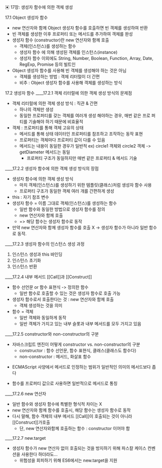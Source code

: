 ▣ 17장: 생성자 함수에 의한 객체 생성

17.1 Object 생성자 함수
- new 연산자와 함께 Object 생성자 함수를 호출하면 빈 객체를 생성하여 반환
- 빈 객체를 생성한 이후 프로퍼티 또는 메서드를 추가하여 객체를 완성
- 생성자 함수 (constructor)란 new 연산자와 함께 호출
    - 객체(인스턴스)를 생성하는 함수
    - 생성자 함수 에 의해 생성된 객체를 인스턴스(instance)
    - 생성자 함수 이외에도 String, Number, Boolean, Function, Array, Date, RegExp, Promise 등의 빌트인
-  Object 생성자 함수를 사용해 빈 객체를 생성해야 하는 것은 아님
    - 객체를 생성하는 방법 : 객체 리터럴이 더 간편
    - 비추 : Object 생성자 함수를 사용해 객체를 생성하는 방식

17.2 생성자 함수
____17.2.1 객체 리터럴에 의한 객체 생성 방식의 문제점
- 객체 리터럴에 의한 객체 생성 방식 : 직관 & 간편
    - 하나의 객체만 생성
    - 동일한 프로퍼티를 갖는 객체를 여러개 생성 해야하는 경우, 매번 같은 프로 퍼티를 기술해야 하기 때문에 비효율적
- 객체 : 프로퍼티를 통해 객체 고유의 상태
    - 메서드를 통해 상태 데이터인 프로퍼티를 참조하고 조작하는 동작 표현
    - 프로퍼티는 객체마다 프로퍼티 값이 다를 수 있음
    - 메서드는 내용이 동일한 경우가 일반적
        ex) circle1 객체와 circle2 객체 -> getDiameter 메서드는 동일
        - 프로퍼티 구조가 동일하지만 매번 같은 프로퍼티 & 메서드 기술

____17.2.2 생성자 함수에 의한 객체 생성 방식의 장점
- 생성자 함수에 의한 객체 생성 방식
    - 마치 객체(인스턴스)를 생성하기 위한 템플릿(클래스)처럼 생성자 함수 사용
    - 프로퍼티 구조가 동일한 객체 여러 개를 간편하게 생성
- this : 자기 참조 변수
- 생성자 함수 = 이름 그대로 객체(인스턴스)를 생성하는 함수
    - 일반 함수와 동일한 방법으로 생성자 함수를 정의
    - new 연산자와 함께 호출
    - => 해당 함수는 생성자 함수로 동작
- 만약 new 연산자와 함께 생성자 함수를 호출 X -> 생성자 함수가 아니라 일반 함수로 동작.

____17.2.3 생성자 함수의 인스턴스 생성 과정
1. 인스턴스 생성과 this 바인딩
2. 인스턴스 초기화
3. 인스턴스 반환

____17.2.4 내부 메서드 [[Call]]과 [[Construct]]
- 함수 선언문 or 함수 표현식 -> 정의한 함수
    - 일반 함수로 호출할 수 있는 것은 생성자 함수로 호출 가능
- 생성자 함수로서 호출한다는 것 : new 연산자와 함께 호출
    - 객체 생성하는 것을 의미
- 함수 = 객체
    - 일반 객체와 동일하게 동작
    - 일반 객체가 가지고 있는 내부 슬롯과 내부 메서드를 모두 가지고 있음

____17.2.5 constructor와 non-constructor의 구분
- 자바스크립트 엔진이 어떻게 constructor vs. non-constructor의 구분
    - constructor :  함수 선언문, 함수 표현식, 클래스(클래스도 함수다)
    - non-constructor :  메서드, 화살표 함수
* ECMAScript 사양에서 메서드로 인정하는 범위가 일반적인 의미의 메서드보다 좁다

- 함수를 프로퍼티 값으로 사용하면 일반적으로 메서드로 통칭

____17.2.6 new 연산자
- 일반 함수와 생성자 함수에 특별한 형식적 차이는 X
- new 연산자와 함께 함수를 호출시, 해당 함수는 생성자 함수로 동작
- 다시 말해, 함수 객체의 내부 메서드 [[Call]]이 호출되는 것이 아니라 [[Construct]]가호출
    - 단, new 연산자와함께 호출하는 함수 : constructor 이어야 함

____17.2.7 new.target
- 생성자 함수가 new 연산자 없이 호출되는 것을 방지하기 위해 파스칼 케이스 컨벤션을 사용한다 하더라도...
    - 위험성을 회피하기 위해 ES6에서는 new.target을 지원